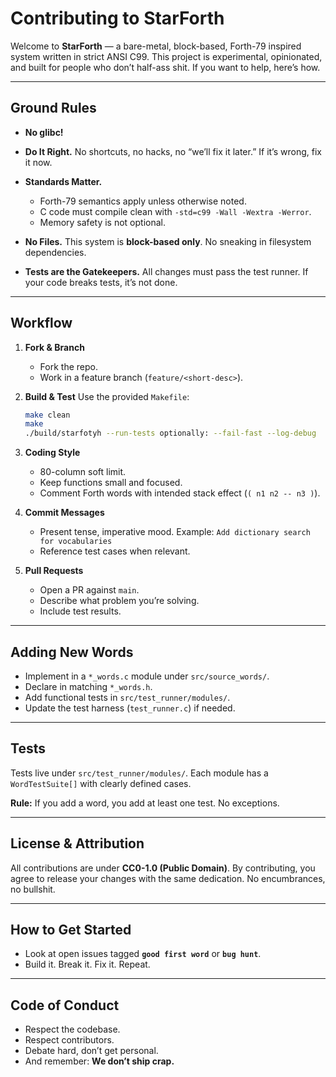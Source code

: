 # Contributing to StarForth

Welcome to **StarForth** — a bare-metal, block-based, Forth-79 inspired system written in strict ANSI C99. This project is experimental, opinionated, and built for people who don’t half-ass shit. If you want to help, here’s how.

---

## Ground Rules

* **No glibc!**

* **Do It Right.**
  No shortcuts, no hacks, no “we’ll fix it later.” If it’s wrong, fix it now.

* **Standards Matter.**

  * Forth-79 semantics apply unless otherwise noted.
  * C code must compile clean with `-std=c99 -Wall -Wextra -Werror`.
  * Memory safety is not optional.

* **No Files.**
  This system is **block-based only**. No sneaking in filesystem dependencies.

* **Tests are the Gatekeepers.**
  All changes must pass the test runner. If your code breaks tests, it’s not done.

---

## Workflow

1. **Fork & Branch**

   * Fork the repo.
   * Work in a feature branch (`feature/<short-desc>`).

2. **Build & Test**
   Use the provided `Makefile`:

   ```bash
   make clean
   make
   ./build/starfotyh --run-tests optionally: --fail-fast --log-debug
   ```

3. **Coding Style**

   * 80-column soft limit.
   * Keep functions small and focused.
   * Comment Forth words with intended stack effect (`( n1 n2 -- n3 )`).

4. **Commit Messages**

   * Present tense, imperative mood.
     Example: `Add dictionary search for vocabularies`
   * Reference test cases when relevant.

5. **Pull Requests**

   * Open a PR against `main`.
   * Describe what problem you’re solving.
   * Include test results.

---

## Adding New Words

* Implement in a `*_words.c` module under `src/source_words/`.
* Declare in matching `*_words.h`.
* Add functional tests in `src/test_runner/modules/`.
* Update the test harness (`test_runner.c`) if needed.

---

## Tests

Tests live under `src/test_runner/modules/`.
Each module has a `WordTestSuite[]` with clearly defined cases.

**Rule:**
If you add a word, you add at least one test. No exceptions.

---

## License & Attribution

All contributions are under **CC0-1.0 (Public Domain)**. By contributing, you agree to release your changes with the same dedication. No encumbrances, no bullshit.

---

## How to Get Started

* Look at open issues tagged **`good first word`** or **`bug hunt`**.
* Build it. Break it. Fix it. Repeat.

---

## Code of Conduct

* Respect the codebase.
* Respect contributors.
* Debate hard, don’t get personal.
* And remember: **We don’t ship crap.**
